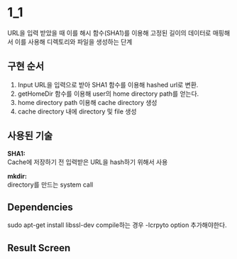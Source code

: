 # 1_1

URL을 입력 받았을 때 이를 해시 함수(SHA1)를 이용해 고정된 길이의 데이터로 매핑해서 이를 사용해
디렉토리와 파일을 생성하는 단계

## 구현 순서
1. Input URL을 입력으로 받아 SHA1 함수를 이용해 hashed url로 변환.
2. getHomeDir 함수를 이용해 user의 home directory path를 얻는다.
3. home directory path 이용해 cache directory 생성
4. cache directory 내에 directory 및 file 생성

## 사용된 기술
**SHA1:** <br>
Cache에 저장하기 전 입력받은 URL을 hash하기 위해서 사용

**mkdir:** <br>
directory를 만드는 system call

## Dependencies
sudo apt-get install libssl-dev
compile하는 경우 -lcrpyto option 추가해야한다.

## Result Screen
